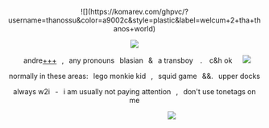 <p align="center">
![](https://komarev.com/ghpvc/?username=thanossu&color=a9002c&style=plastic&label=welcum+2+tha+thanos+world)
<p align="center">
</a>
<img src="https://files.catbox.moe/1ticyv.webp" /> <br />
<p align="center">
⠀andre<a href="https://pronouns.cc/@choisubong">+++</a>⠀,⠀any pronouns⠀blasian⠀&⠀a transboy ⠀. ⠀c&h ok⠀⠀<img src="https://files.catbox.moe/8bihtz.gif" />
<p align="center">
normally in these areas:⠀lego monkie kid⠀,⠀squid game⠀&&.⠀upper docks
<p align="center">
always w2i⠀-⠀i am usually not paying attention⠀,⠀don't use tonetags on me

⠀⠀⠀⠀⠀⠀⠀⠀⠀⠀⠀⠀⠀⠀⠀⠀⠀⠀⠀⠀⠀⠀⠀⠀⠀⠀⠀⠀⠀⠀⠀<img src="https://files.catbox.moe/w5e6cm.webp" />
